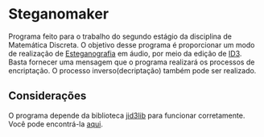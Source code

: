 # Steganomaker

Programa feito para o trabalho do segundo estágio da disciplina de Matemática Discreta. O objetivo desse programa é proporcionar um modo de realização de <a href="https://en.wikipedia.org/wiki/Steganography" target="_blank">Esteganografia</a> em áudio, por meio da edição de <a href="https://en.wikipedia.org/wiki/ID3" target="_blank">ID3</a>. Basta fornecer uma mensagem que o programa realizará os processos de encriptação. O processo inverso(decriptação) também pode ser realizado.

## Considerações

O programa depende da biblioteca <a href="http://javamusictag.sourceforge.net/" target="_blank">jid3lib</a> para funcionar corretamente. Você pode encontrá-la <a href="http://javamusictag.sourceforge.net/download.htm" target="_blank">aqui</a>.
